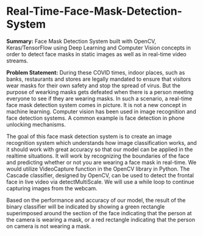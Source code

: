 # Real-Time-Face-Mask-Detection-System
**Summary:**
Face Mask Detection System built with OpenCV, Keras/TensorFlow using Deep Learning and Computer Vision concepts in order to detect face masks in static images as well as in real-time video streams.

**Problem Statement:**
During these COVID times, indoor places, such as banks, restaurants and stores are legally mandated to ensure that visitors wear masks for their own safety and stop the spread of virus. But the purpose of wearking masks gets defeated when there is a person meeting everyone to see if they are wearing masks. In such a scenario, a real-time face mask detection system comes in picture. It is not a new concept in machine learning. Computer vision has been used in image recognition and face detection systems. A common example is face detection in phone unlocking mechanisms.

The goal of this face mask detection system is to create an image recognition system which understands how image classification works, and it should work with great accuracy so that our model can be applied in the realtime situations. It will work by recognizing the boundaries of the face and predicting whether or not you are wearing a face mask in real-time. We would utilize VideoCapture function in the OpenCV library in Python. The Cascade classifier, designed by OpenCV, can be used to detect the frontal face in live video via detectMultiScale. We will use a while loop to continue capturing images from the webcam.

Based on the performance and accuracy of our model, the result of the binary classifier will be indicated by showing a green rectangle superimposed around the section of the face indicating that the person at the camera is wearing a mask, or a red rectangle indicating that the person on camera is not wearing a mask.


